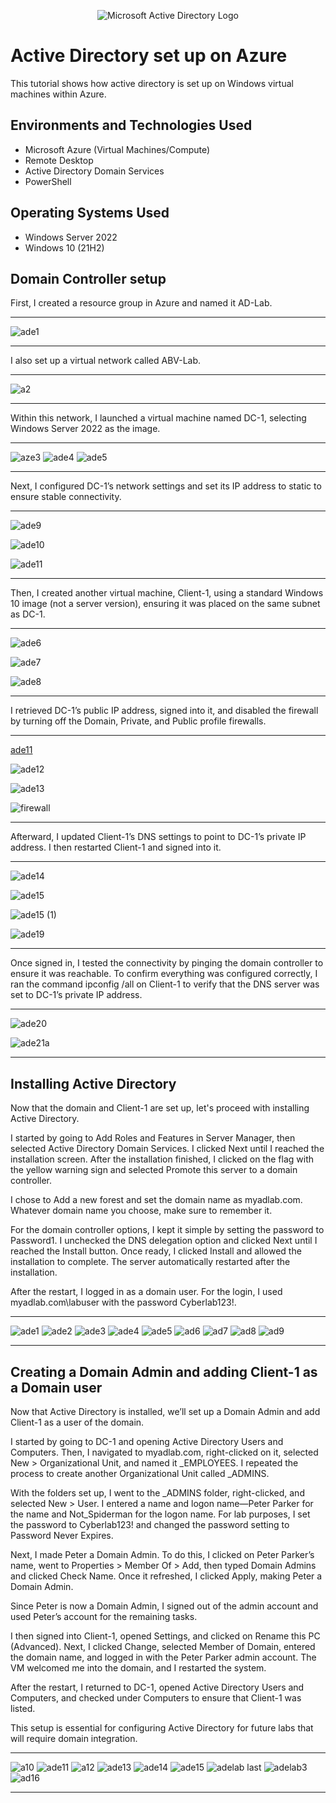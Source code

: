 <p align="center">
<img src="https://i.imgur.com/pU5A58S.png" alt="Microsoft Active Directory Logo"/>
</p>

<h1>Active Directory set up on Azure</h1>
This tutorial shows how active directory is set up on Windows virtual machines within Azure.

<h2>Environments and Technologies Used</h2>

- Microsoft Azure (Virtual Machines/Compute)
- Remote Desktop
- Active Directory Domain Services
- PowerShell

<h2>Operating Systems Used </h2>

- Windows Server 2022
- Windows 10 (21H2)
  
<h2>Domain Controller setup </h2>

First, I created a resource group in Azure and named it AD-Lab.

---

![ade1](https://github.com/user-attachments/assets/34c65dcb-8407-45da-9886-8085c1cb303b)

---

 I also set up a virtual network called ABV-Lab.
 
 ---
 
![a2](https://github.com/user-attachments/assets/b01629df-7494-425b-b2f7-10f8d5da7119)

---

Within this network, I launched a virtual machine named DC-1, selecting Windows Server 2022 as the image.

---


![aze3](https://github.com/user-attachments/assets/63d6ec00-a5f4-4444-96d1-1c5960417f9c)
![ade4](https://github.com/user-attachments/assets/813dafa1-2406-4e6a-93c0-8d446106e118)
![ade5](https://github.com/user-attachments/assets/2a6f0944-9a8b-4eab-89ae-e26fbc04a26e)

---

Next, I configured DC-1’s network settings and set its IP address to static to ensure stable connectivity.

---

![ade9](https://github.com/user-attachments/assets/6cd18429-1e97-4234-bce7-562a32de73af)

![ade10](https://github.com/user-attachments/assets/6ccf71b4-3c6f-408d-bd4a-9041c1c72044)

![ade11](https://github.com/user-attachments/assets/57afc05a-2160-4b88-bd09-ecbd93befddb)

---

Then, I created another virtual machine, Client-1, using a standard Windows 10 image (not a server version), ensuring it was placed on the same subnet as DC-1.

---

![ade6](https://github.com/user-attachments/assets/811493e1-bacd-48ae-bf3b-c3a978702bb6)

![ade7](https://github.com/user-attachments/assets/198fa827-5e32-4044-976d-03574397e6cc)

![ade8](https://github.com/user-attachments/assets/653cbedf-5ad2-43e4-b2bc-7177164a1313)

---

I retrieved DC-1’s public IP address, signed into it, and disabled the firewall by turning off the Domain, Private, and Public profile firewalls.

---

[ade11](https://github.com/user-attachments/assets/365784ee-5dcb-4f6a-a6c3-93bf3170671c)

![ade12](https://github.com/user-attachments/assets/1d8997fa-4cb0-429e-976b-79d635b37992)

![ade13](https://github.com/user-attachments/assets/2866823c-8537-4185-bbfb-aa29333a5b22)

![firewall](https://github.com/user-attachments/assets/f9f7ea4f-9f86-4da5-a5fd-fc4183cd350d)

---



Afterward, I updated Client-1’s DNS settings to point to DC-1’s private IP address. I then restarted Client-1 and signed into it.

---

![ade14](https://github.com/user-attachments/assets/cd0259c7-f128-4945-854d-5df28f43d2b6)

![ade15](https://github.com/user-attachments/assets/754bd832-081d-49b4-b6a9-4e6a43ff7ad9)

![ade15 (1)](https://github.com/user-attachments/assets/a1cd5411-3e7a-4728-9e3d-b8c612a169ab)

![ade19](https://github.com/user-attachments/assets/ae2e1e60-05c9-4672-8b86-01ceea2d1b32)

---

Once signed in, I tested the connectivity by pinging the domain controller to ensure it was reachable. To confirm everything was configured correctly, I ran the command ipconfig /all on Client-1 to verify that the DNS server was set to DC-1’s private IP address.

---

![ade20](https://github.com/user-attachments/assets/b965231b-2526-4e64-8490-bb4c6a76dfad)

![ade21a](https://github.com/user-attachments/assets/0f9d6466-f550-456c-b41e-530fa67b591b)

---

<h2>Installing Active Directory </h2>

Now that the domain and Client-1 are set up, let's proceed with installing Active Directory.

I started by going to Add Roles and Features in Server Manager, then selected Active Directory Domain Services. I clicked Next until I reached the installation screen. After the installation finished, I clicked on the flag with the yellow warning sign and selected Promote this server to a domain controller.

I chose to Add a new forest and set the domain name as myadlab.com. Whatever domain name you choose, make sure to remember it.

For the domain controller options, I kept it simple by setting the password to Password1. I unchecked the DNS delegation option and clicked Next until I reached the Install button. Once ready, I clicked Install and allowed the installation to complete. The server automatically restarted after the installation.

After the restart, I logged in as a domain user. For the login, I used myadlab.com\labuser with the password Cyberlab123!.

---

![ade1](https://github.com/user-attachments/assets/8130b164-6baa-4302-87c1-77664d6ba2a2)
![ade2](https://github.com/user-attachments/assets/17d8e95c-71af-43af-be7f-53128dc3f33b)
![ade3](https://github.com/user-attachments/assets/9157d9c0-3b69-4dcc-8199-34813d47d959)
![ade4](https://github.com/user-attachments/assets/11c93a93-3765-4286-a42a-c7d684c2d6bf)
![ade5](https://github.com/user-attachments/assets/cac4d3f4-bbc5-4ac7-ad70-cea5274512bb)
![ad6](https://github.com/user-attachments/assets/a490e07b-a539-43af-92e5-3f612be34abd)
![ad7](https://github.com/user-attachments/assets/ef95c0af-4e78-4482-9e05-0dc988486edf)
![ad8](https://github.com/user-attachments/assets/644703bd-52b1-4841-aaf6-12ea4967f6e2)
![ad9](https://github.com/user-attachments/assets/d2e38282-44e8-4f62-92fe-3ea2fc4a22ab)

---

<h2> Creating a Domain Admin and adding Client-1 as a Domain user </h2>

Now that Active Directory is installed, we’ll set up a Domain Admin and add Client-1 as a user of the domain.

I started by going to DC-1 and opening Active Directory Users and Computers. Then, I navigated to myadlab.com, right-clicked on it, selected New > Organizational Unit, and named it _EMPLOYEES. I repeated the process to create another Organizational Unit called _ADMINS.

With the folders set up, I went to the _ADMINS folder, right-clicked, and selected New > User. I entered a name and logon name—Peter Parker for the name and Not_Spiderman for the logon name. For lab purposes, I set the password to Cyberlab123! and changed the password setting to Password Never Expires.

Next, I made Peter a Domain Admin. To do this, I clicked on Peter Parker’s name, went to Properties > Member Of > Add, then typed Domain Admins and clicked Check Name. Once it refreshed, I clicked Apply, making Peter a Domain Admin.

Since Peter is now a Domain Admin, I signed out of the admin account and used Peter’s account for the remaining tasks.

I then signed into Client-1, opened Settings, and clicked on Rename this PC (Advanced). Next, I clicked Change, selected Member of Domain, entered the domain name, and logged in with the Peter Parker admin account. The VM welcomed me into the domain, and I restarted the system.

After the restart, I returned to DC-1, opened Active Directory Users and Computers, and checked under Computers to ensure that Client-1 was listed.

This setup is essential for configuring Active Directory for future labs that will require domain integration.


---

![a10](https://github.com/user-attachments/assets/08d16c65-86b0-4903-9b11-e2ee5271f233)
![ade11](https://github.com/user-attachments/assets/044cb3c4-5527-4eef-af72-98cb5e550f27)
![a12](https://github.com/user-attachments/assets/8aeae419-fa72-47f0-aa35-6b442498c3fd)
![ade13](https://github.com/user-attachments/assets/b2484316-cceb-40e3-b8eb-e3ddada7f591)
![ade14](https://github.com/user-attachments/assets/ecca5262-dc6f-49d5-8881-016ec1e61a36)
![ade15](https://github.com/user-attachments/assets/d505b858-31a6-4f3b-9e2b-30c6b57a67fc)
![adelab last](https://github.com/user-attachments/assets/78856636-1177-46c1-9bd5-7fa6b238a3f2)
![adelab3](https://github.com/user-attachments/assets/ce37581c-a04d-4cb0-883d-621e8d2e6a05)
![ad16](https://github.com/user-attachments/assets/f0406eec-7fc5-49e7-a030-2273416ea796)

---



 


